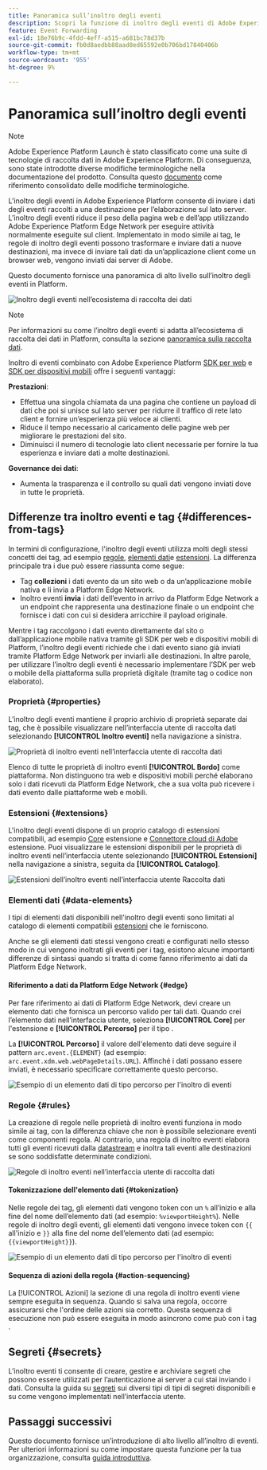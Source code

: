 ```yaml
---
title: Panoramica sull’inoltro degli eventi
description: Scopri la funzione di inoltro degli eventi di Adobe Experience Platform, che consente di utilizzare la rete Edge di Platform per eseguire attività senza modificare l’implementazione del tag.
feature: Event Forwarding
exl-id: 18e76b9c-4fdd-4eff-a515-a681bc78d37b
source-git-commit: fb0d8aedbb88aad8ed65592e0b706bd17840406b
workflow-type: tm+mt
source-wordcount: '955'
ht-degree: 9%

---
```


# Panoramica sull’inoltro degli eventi

>[!NOTE]
>
>Adobe Experience Platform Launch è stato classificato come una suite di tecnologie di raccolta dati in Adobe Experience Platform. Di conseguenza, sono state introdotte diverse modifiche terminologiche nella documentazione del prodotto. Consulta questo [documento](../../term-updates.md) come riferimento consolidato delle modifiche terminologiche.

L’inoltro degli eventi in Adobe Experience Platform consente di inviare i dati degli eventi raccolti a una destinazione per l’elaborazione sul lato server. L’inoltro degli eventi riduce il peso della pagina web e dell’app utilizzando Adobe Experience Platform Edge Network per eseguire attività normalmente eseguite sul client. Implementato in modo simile ai tag, le regole di inoltro degli eventi possono trasformare e inviare dati a nuove destinazioni, ma invece di inviare tali dati da un’applicazione client come un browser web, vengono inviati dai server di Adobe.

Questo documento fornisce una panoramica di alto livello sull’inoltro degli eventi in Platform.

![Inoltro degli eventi nell’ecosistema di raccolta dei dati](../../../collection/images/home/event-forwarding.png)

>[!NOTE]
>
>Per informazioni su come l’inoltro degli eventi si adatta all’ecosistema di raccolta dei dati in Platform, consulta la sezione [panoramica sulla raccolta dati](../../../collection/home.md).

Inoltro di eventi combinato con Adobe Experience Platform [SDK per web](../../../edge/home.md) e [SDK per dispositivi mobili](https://aep-sdks.gitbook.io/docs/) offre i seguenti vantaggi:

**Prestazioni**:

* Effettua una singola chiamata da una pagina che contiene un payload di dati che poi si unisce sul lato server per ridurre il traffico di rete lato client e fornire un’esperienza più veloce ai clienti.
* Riduce il tempo necessario al caricamento delle pagine web per migliorare le prestazioni del sito.
* Diminuisci il numero di tecnologie lato client necessarie per fornire la tua esperienza e inviare dati a molte destinazioni.

**Governance dei dati**:

* Aumenta la trasparenza e il controllo su quali dati vengono inviati dove in tutte le proprietà.

## Differenze tra inoltro eventi e tag {#differences-from-tags}

In termini di configurazione, l&#39;inoltro degli eventi utilizza molti degli stessi concetti dei tag, ad esempio [regole](../managing-resources/rules.md), [elementi dati](../managing-resources/data-elements.md)e [estensioni](../managing-resources/extensions/overview.md). La differenza principale tra i due può essere riassunta come segue:

* Tag **collezioni** i dati evento da un sito web o da un’applicazione mobile nativa e li invia a Platform Edge Network.
* Inoltro eventi **invia** i dati dell’evento in arrivo da Platform Edge Network a un endpoint che rappresenta una destinazione finale o un endpoint che fornisce i dati con cui si desidera arricchire il payload originale.

Mentre i tag raccolgono i dati evento direttamente dal sito o dall’applicazione mobile nativa tramite gli SDK per web e dispositivi mobili di Platform, l’inoltro degli eventi richiede che i dati evento siano già inviati tramite Platform Edge Network per inviarli alle destinazioni. In altre parole, per utilizzare l’inoltro degli eventi è necessario implementare l’SDK per web o mobile della piattaforma sulla proprietà digitale (tramite tag o codice non elaborato).

### Proprietà {#properties}

L’inoltro degli eventi mantiene il proprio archivio di proprietà separate dai tag, che è possibile visualizzare nell’interfaccia utente di raccolta dati selezionando **[!UICONTROL Inoltro eventi]** nella navigazione a sinistra.

![Proprietà di inoltro eventi nell’interfaccia utente di raccolta dati](../../images/ui/event-forwarding/overview/properties.png)

Elenco di tutte le proprietà di inoltro eventi **[!UICONTROL Bordo]** come piattaforma. Non distinguono tra web e dispositivi mobili perché elaborano solo i dati ricevuti da Platform Edge Network, che a sua volta può ricevere i dati evento dalle piattaforme web e mobili.

### Estensioni {#extensions}

L&#39;inoltro degli eventi dispone di un proprio catalogo di estensioni compatibili, ad esempio [Core](../../extensions/web/core/event-forwarding.md) estensione e [Connettore cloud di Adobe](../../extensions/web/cloud-connector/overview.md) estensione. Puoi visualizzare le estensioni disponibili per le proprietà di inoltro eventi nell’interfaccia utente selezionando **[!UICONTROL Estensioni]** nella navigazione a sinistra, seguita da **[!UICONTROL Catalogo]**.

![Estensioni dell’inoltro eventi nell’interfaccia utente Raccolta dati](../../images/ui/event-forwarding/overview/extensions.png)

### Elementi dati {#data-elements}

I tipi di elementi dati disponibili nell&#39;inoltro degli eventi sono limitati al catalogo di elementi compatibili [estensioni](#extensions) che le forniscono.

Anche se gli elementi dati stessi vengono creati e configurati nello stesso modo in cui vengono inoltrati gli eventi per i tag, esistono alcune importanti differenze di sintassi quando si tratta di come fanno riferimento ai dati da Platform Edge Network.

#### Riferimento a dati da Platform Edge Network {#edge}

Per fare riferimento ai dati di Platform Edge Network, devi creare un elemento dati che fornisca un percorso valido per tali dati. Quando crei l’elemento dati nell’interfaccia utente, seleziona **[!UICONTROL Core]** per l&#39;estensione e **[!UICONTROL Percorso]** per il tipo .

La **[!UICONTROL Percorso]** il valore dell&#39;elemento dati deve seguire il pattern `arc.event.{ELEMENT}` (ad esempio: `arc.event.xdm.web.webPageDetails.URL`). Affinché i dati possano essere inviati, è necessario specificare correttamente questo percorso.

![Esempio di un elemento dati di tipo percorso per l&#39;inoltro di eventi](../../images/ui/event-forwarding/overview/data-reference.png)

### Regole {#rules}

La creazione di regole nelle proprietà di inoltro eventi funziona in modo simile ai tag, con la differenza chiave che non è possibile selezionare eventi come componenti regola. Al contrario, una regola di inoltro eventi elabora tutti gli eventi ricevuti dalla [datastream](../../../edge/datastreams/overview.md) e inoltra tali eventi alle destinazioni se sono soddisfatte determinate condizioni.

![Regole di inoltro eventi nell’interfaccia utente di raccolta dati](../../images/ui/event-forwarding/overview/rules.png)

#### Tokenizzazione dell&#39;elemento dati {#tokenization}

Nelle regole dei tag, gli elementi dati vengono token con un `%` all’inizio e alla fine del nome dell’elemento dati (ad esempio: `%viewportHeight%`). Nelle regole di inoltro degli eventi, gli elementi dati vengono invece token con `{{` all&#39;inizio e `}}` alla fine del nome dell’elemento dati (ad esempio: `{{viewportHeight}}`).

![Esempio di un elemento dati di tipo percorso per l&#39;inoltro di eventi](../../images/ui/event-forwarding/overview/tokenization.png)

#### Sequenza di azioni della regola {#action-sequencing}

La [!UICONTROL Azioni] la sezione di una regola di inoltro eventi viene sempre eseguita in sequenza. Quando si salva una regola, occorre assicurarsi che l&#39;ordine delle azioni sia corretto. Questa sequenza di esecuzione non può essere eseguita in modo asincrono come può con i tag .

## Segreti {#secrets}

L’inoltro eventi ti consente di creare, gestire e archiviare segreti che possono essere utilizzati per l’autenticazione ai server a cui stai inviando i dati. Consulta la guida su [segreti](./secrets.md) sui diversi tipi di tipi di segreti disponibili e su come vengono implementati nell’interfaccia utente.

## Passaggi successivi

Questo documento fornisce un’introduzione di alto livello all’inoltro di eventi. Per ulteriori informazioni su come impostare questa funzione per la tua organizzazione, consulta [guida introduttiva](./getting-started.md).
